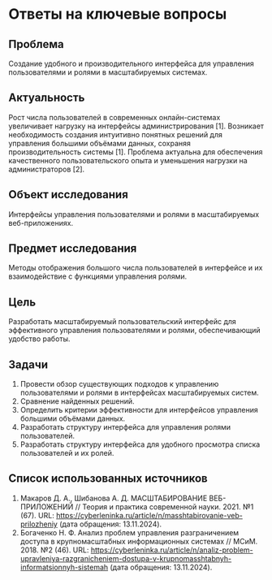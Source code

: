# Ответы на ключевые вопросы

## Проблема
Создание удобного и производительного интерфейса для управления пользователями и ролями в масштабируемых системах.

## Актуальность
Рост числа пользователей в современных онлайн-системах увеличивает нагрузку на интерфейсы администрирования [1]. Возникает необходимость создания интуитивно понятных решений для управления большими объёмами данных, сохраняя производительность системы [1]. Проблема актуальна для обеспечения качественного пользовательского опыта и уменьшения нагрузки на администраторов [2].

## Объект исследования
Интерфейсы управления пользователями и ролями в масштабируемых веб-приложениях.

## Предмет исследования
Методы отображения большого числа пользователей в интерфейсе и их взаимодействие с функциями управления ролями.

## Цель
Разработать масштабируемый пользовательский интерфейс для эффективного управления пользователями и ролями, обеспечивающий удобство работы.

## Задачи
1. Провести обзор существующих подходов к управлению пользователями и ролями в интерфейсах масштабируемых систем.
2. Сравнение найденных решений.
3. Определить критерии эффективности для интерфейсов управления большими объёмами данных.
4. Разработать структуру интерфейса для управления ролями пользователей.
5. Разработать структуру интерфейса для удобного просмотра списка пользователей и их ролей.


## Список использованных источников
1. Макаров Д. А., Шибанова А. Д. МАСШТАБИРОВАНИЕ ВЕБ-ПРИЛОЖЕНИЙ // Теория и практика современной науки. 2021. №1 (67). URL: https://cyberleninka.ru/article/n/masshtabirovanie-veb-prilozheniy (дата обращения: 13.11.2024).
2. Богаченко Н. Ф. Анализ проблем управления разграничением доступа в крупномасштабных информационных системах // МСиМ. 2018. №2 (46). URL: https://cyberleninka.ru/article/n/analiz-problem-upravleniya-razgranicheniem-dostupa-v-krupnomasshtabnyh-informatsionnyh-sistemah (дата обращения: 13.11.2024).
